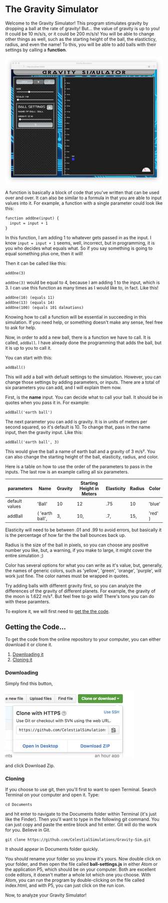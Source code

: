 # The Gravity Simulator

Welcome to the Gravity Simulator! This program stimulates gravity by dropping a ball at
the rate of gravity! But... the value of gravity is up to you! It could be 10 m/s/s, or
it could be 200 m/s/s! You will be able to change other things as well, such as the
starting height of the ball, the elasticticy, radius, and even the name! To this, you
will be able to add balls with their settings by calling a **function**.

![preview](preview.png "Gravity Simulator")

A function is basically a block of code that you've written that can be used over and
over. It can also be similar to a formula in that you are able to input values into it.
For example, a function with a single parameter could look like this:

```
function addOne(input) {
  input = input + 1
}
```

In this function, I am adding 1 to whatever gets passed in as the input. I know
`input = input + 1` seems, well, incorrect, but in programming, it is you who decides
what equals what. So if you say something is going to equal something plus one, then it
will!

Then it can be called like this:

```
addOne(3)
```

`addOne(3)` would be equal to 4, because I am adding 1 to the input, which is 3. I can
use this function as many times as I would like to, in fact. Like this!

```
addOne(10) (equals 11)
addOne(13) (equals 14)
addOne(100) (equals 101 dalmations)
```

Knowing how to call a function will be essential in succeeding in this simulation. If you
need help, or something doesn't make any sense, feel free to ask for help.

Now, in order to add a new ball, there is a function we have to call. It is called, `addBall`. I have already done the programming that adds the ball, but it is up to you
to call it.

You can start with this:

```
addBall()
```

This will add a ball with defualt settings to the simulation. However, you can change those
settings by adding parameters, or inputs. There are a total of six parameters you can add, and I will explain them now.

First, is the **name** input. You can decide what to call your ball. It should be in quotes when you pass it in. For example:

```
addBall('earth ball')
```

The next parameter you can add is gravity. It is in units of meters per second squared, so it's default is 10. To change that, pass in the name input, then the gravity input. Like this:

```
addBall('earth ball', 3)
```

This would give the ball a name of earth ball and a gravity of 3 m/s². You can also change the starting height of the ball, elasticity, radius, and color.

Here is a table on how to use the order of the parameters to pass in the inputs. The last row is an example calling all six parameters.

| parameters | Name | Gravity | Starting Height in Meters | Elasticity | Radius | Color |
| ---------- | ---- | ------- | ------------------------- | ---------- | ------ | ----- |
| default values | 'Ball' | 10 | 12 | .75 | 10 | 'blue' |
| addBall | ( 'earth ball', | 3, | 10, | .7, | 15, | 'red' ) |

Elasticity will need to be between .01 and .99 to avoid errors, but basically it is the percentage of how far the the ball bounces back up.

Radius is the size of the ball in pixels, so you can choose any positive number you like, but, a warning, if you make to large, it might cover the entire simulation ;)

Color has several options for what you can write as it's value, but, generally, the names of generic colors, such as 'yellow', 'green', 'orange', 'purple', will work just fine. The color names must be wrapped in quotes.

Try adding balls with different gravity first, so you can analyze the differences of the gravity of different planets. For example, the gravity of the moon is 1.622 m/s². But feel free to go wild! There's tons you can do with these paramters.

To explore it, we will first need to [get the the code](#getting-the-code).

## Getting the Code...
To get the code from the online repository to your computer, you can either download it or clone it.

1. [Downloading it](#downloading)
2. [Cloning it](#cloning)

### Downloading

Simply find this button,

![alt download](downloadbtn.png "download")

and click Download Zip.

### Cloning

If you choose to use git, then you'll first to want to open Terminal. Search Terminal on your computer
and open it. Type:

```
cd Documents
```
and hit enter to navigate to the Documents folder within Terminal (it's just like the Finder). Then you'll want to
type in the following git command. You can just copy and paste the entire block and hit enter. Git will
do the work for you. Believe in Git.

```
git clone https://github.com/CelestialSimulations/Gravity-Sim.git
```
It should appear in Documents folder quickly.

You should rename your folder so you know it's yours. Now double click on your folder, and then open the file called **ball-settings.js** in either Atom or the application P5, which should be on your computer. Both are excellent code editors, it doesn't matter a whole lot which one you choose. With Atom, you can run the program by double-clicking on the file called index.html, and with P5, you can just click on the run icon.

Now, to analyze your Gravity Simulator!